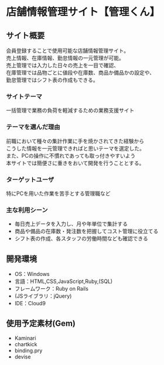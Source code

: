 # 店舗情報管理サイト【管理くん】

## サイト概要

会員登録することで使用可能な店舗情報管理サイト。  
売上情報、在庫情報、勤怠情報の一元管理が可能。  
売上管理では入力した日々の売上を一目で確認、  
在庫管理では品物ごとに値段や在庫数、商品か備品かの設定や、  
勤怠管理ではシフト表の作成もできる。  

### サイトテーマ
一括管理で業務の負荷を軽減するための業務支援サイト  

### テーマを選んだ理由
前職において種々の集計作業に手を焼かされてきた経験から  
こうした情報を一元管理できればと思いテーマを選定した。  
また、PCの操作に不慣れであっても取っ付きやすいよう  
本サイトでは簡便さに重きをおいて開発を行うこととする。  

### ターゲットユーザ
特にPCを用いた作業を苦手とする管理職など  

### 主な利用シーン
- 毎日売上データを入力し、月や年単位で集計する  
- 商品や備品の在庫数・発注数を把握してコスト管理に役立てる  
- シフト表の作成、各スタッフの労働時間なども確認できる  

## 開発環境
- OS：Windows
- 言語：HTML,CSS,JavaScript,Ruby,(SQL)
- フレームワーク：Ruby on Rails
- (JSライブラリ：jQuery)
- IDE：Cloud9

## 使用予定素材(Gem)
- Kaminari  
- chartkick  
- binding.pry  
- devise  
